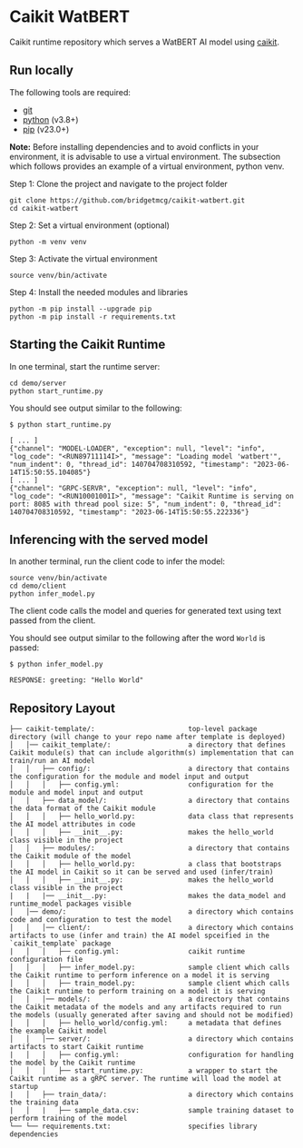 # Caikit WatBERT

Caikit runtime repository which serves a WatBERT AI model using [caikit](https://github.com/caikit/caikit).

## Run locally

The following tools are required:

- [git](https://git-scm.com/)
- [python](https://www.python.org) (v3.8+)
- [pip](https://pypi.org/project/pip/) (v23.0+)

**Note:** Before installing dependencies and to avoid conflicts in your environment, it is advisable to use a virtual environment. The subsection which follows provides an example of a virtual environment, python venv.

Step 1: Clone the project and navigate to the project folder

```shell
git clone https://github.com/bridgetmcg/caikit-watbert.git
cd caikit-watbert
```

Step 2: Set a virtual environment (optional)

```shell
python -m venv venv
```

Step 3: Activate the virtual environment

```shell
source venv/bin/activate
```

Step 4: Install the needed modules and libraries

```shell
python -m pip install --upgrade pip
python -m pip install -r requirements.txt
```

## Starting the Caikit Runtime

In one terminal, start the runtime server:

```shell
cd demo/server
python start_runtime.py
```

You should see output similar to the following:

```ShellSession
$ python start_runtime.py

[ ... ]
{"channel": "MODEL-LOADER", "exception": null, "level": "info", "log_code": "<RUN89711114I>", "message": "Loading model 'watbert'", "num_indent": 0, "thread_id": 140704708310592, "timestamp": "2023-06-14T15:50:55.104085"}
[ ... ]
{"channel": "GRPC-SERVR", "exception": null, "level": "info", "log_code": "<RUN10001001I>", "message": "Caikit Runtime is serving on port: 8085 with thread pool size: 5", "num_indent": 0, "thread_id": 140704708310592, "timestamp": "2023-06-14T15:50:55.222336"}

```

## Inferencing with the served model

In another terminal, run the client code to infer the model:

```shell
source venv/bin/activate
cd demo/client
python infer_model.py
```

The client code calls the model and queries for generated text using text passed from the client.

You should see output similar to the following after the word `World` is passed:

```ShellSession
$ python infer_model.py

RESPONSE: greeting: "Hello World"
```

## Repository Layout

```text
├── caikit-template/:                       top-level package directory (will change to your repo name after template is deployed)
│   │── caikit_template/:                   a directory that defines Caikit module(s) that can include algorithm(s) implementation that can train/run an AI model 
│   │   ├── config/:                        a directory that contains the configuration for the module and model input and output
│   │   │   ├── config.yml:                 configuration for the module and model input and output
│   │   ├── data_model/:                    a directory that contains the data format of the Caikit module
│   │   │   ├── hello_world.py:             data class that represents the AI model attributes in code
│   │   │   ├── __init__.py:                makes the hello_world class visible in the project
│   │   ├── modules/:                       a directory that contains the Caikit module of the model
│   │   │   ├── hello_world.py:             a class that bootstraps the AI model in Caikit so it can be served and used (infer/train)
│   │   │   ├── __init__.py:                makes the hello_world class visible in the project
|   |   |── __init__.py:                    makes the data_model and runtime_model packages visible
│   │── demo/:                              a directory which contains code and configuration to test the model
│   │   │── client/:                        a directory which contains artifacts to use (infer and train) the AI model spceified in the `caikit_template` package
|   │   │   ├── config.yml:                 caikit runtime configuration file
│   │   │   ├── infer_model.py:             sample client which calls the Caikit runtime to perform inference on a model it is serving
│   │   │   ├── train_model.py:             sample client which calls the Caikit runtime to perform training on a model it is serving
│   │   │── models/:                        a directory that contains the Caikit metadata of the models and any artifacts required to run the models (usually generated after saving and should not be modified)
│   │   │   ├── hello_world/config.yml:     a metadata that defines the example Caikit model
│   │   │── server/:                        a directory which contains artifacts to start Caikit runtime
|   │   │   ├── config.yml:                 configuration for handling the model by the Caikit runtime
│   │   │   ├── start_runtime.py:           a wrapper to start the Caikit runtime as a gRPC server. The runtime will load the model at startup
|   │   ├── train_data/:                    a directory which contains the training data
|   │   |   ├── sample_data.csv:            sample training dataset to perform training of the model
└── └── requirements.txt:                   specifies library dependencies
```

